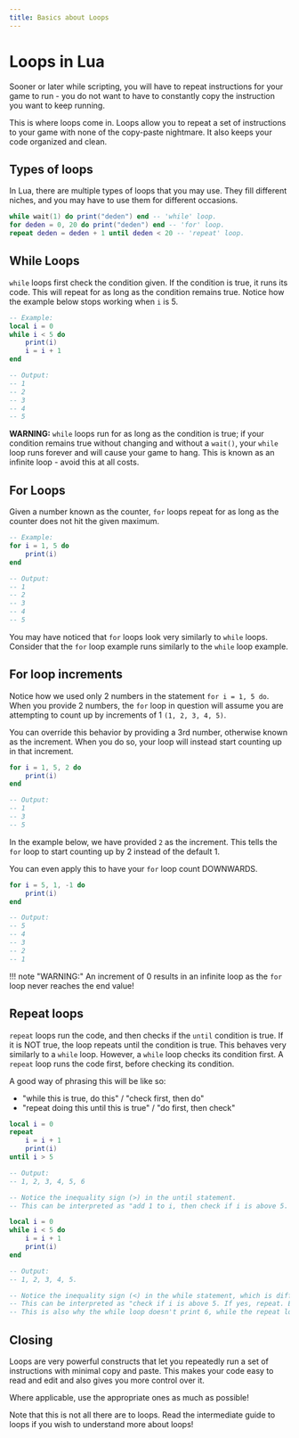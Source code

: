 ```yaml
---
title: Basics about Loops
---
```


# Loops in Lua
Sooner or later while scripting, you will have to repeat instructions for your game to run - you do not want to have to constantly copy the instruction you want to keep running.

This is where loops come in. Loops allow you to repeat a set of instructions to your game with none of the copy-paste nightmare. It also keeps your code organized and clean.

## Types of loops
In Lua, there are multiple types of loops that you may use. They fill different niches, and you may have to use them for different occasions.
```lua
while wait(1) do print("deden") end -- 'while' loop.
for deden = 0, 20 do print("deden") end -- 'for' loop.
repeat deden = deden + 1 until deden < 20 -- 'repeat' loop.
```

## While Loops
`while` loops first check the condition given. If the condition is true, it runs its code. This will repeat for as long as the condition remains true.
Notice how the example below stops working when `i` is 5.

```lua
-- Example:
local i = 0
while i < 5 do
	print(i)
	i = i + 1
end

-- Output:
-- 1
-- 2
-- 3
-- 4
-- 5
```

**WARNING:** `while` loops run for as long as the condition is true; if your condition remains true without changing and without a `wait()`, your `while` loop runs forever and will cause your game to hang. This is known as an infinite loop - avoid this at all costs.

## For Loops
Given a number known as the counter, `for` loops repeat for as long as the counter does not hit the given maximum.

```lua
-- Example:
for i = 1, 5 do
	print(i)
end

-- Output:
-- 1
-- 2
-- 3
-- 4
-- 5
```

You may have noticed that `for` loops look very similarly to `while` loops. Consider that the `for` loop example runs similarly to the `while` loop example.

## For loop increments
Notice how we used only 2 numbers in the statement `for i = 1, 5 do`. When you provide 2 numbers, the `for` loop in question will assume you are attempting to count up by increments of 1 `(1, 2, 3, 4, 5)`. 

You can override this behavior by providing a 3rd number, otherwise known as the increment. When you do so, your loop will instead start counting up in that increment.

```lua
for i = 1, 5, 2 do
	print(i)
end

-- Output:
-- 1
-- 3
-- 5
```

In the example below, we have provided `2` as the increment. This tells the `for` loop to start counting up by 2 instead of the default 1. 

You can even apply this to have your `for` loop count DOWNWARDS.

```lua
for i = 5, 1, -1 do
	print(i)
end

-- Output:
-- 5
-- 4
-- 3
-- 2
-- 1
```

!!! note "WARNING:"
	An increment of 0 results in an infinite loop as the `for` loop never reaches the end value!

## Repeat loops
`repeat` loops run the code, and then checks if the `until` condition is true. If it is NOT true, the loop repeats until the condition is true.
This behaves very similarly to a `while` loop. However, a `while` loop checks its condition first. A `repeat` loop runs the code first, before checking its condition.

A good way of phrasing this will be like so:
* "while this is true, do this" / "check first, then do"
* "repeat doing this until this is true" / "do first, then check"

```lua
local i = 0
repeat 
	i = i + 1
	print(i)
until i > 5

-- Output:
-- 1, 2, 3, 4, 5, 6

-- Notice the inequality sign (>) in the until statement.
-- This can be interpreted as "add 1 to i, then check if i is above 5. If yes, don't repeat anymore. Else, repeat."
```
```lua
local i = 0
while i < 5 do
	i = i + 1
	print(i)
end

-- Output:
-- 1, 2, 3, 4, 5.

-- Notice the inequality sign (<) in the while statement, which is different from that in the repeat loop above.
-- This can be interpreted as "check if i is above 5. If yes, repeat. Else, skip and do not loop anymore."
-- This is also why the while loop doesn't print 6, while the repeat loop does.
```

## Closing
Loops are very powerful constructs that let you repeatedly run a set of instructions with minimal copy and paste. This makes your code easy to read and edit and also gives you more control over it.

Where applicable, use the appropriate ones as much as possible!

Note that this is not all there are to loops. Read the intermediate guide to loops if you wish to understand more about loops!

